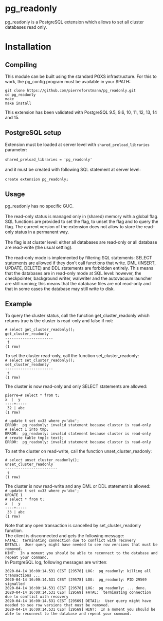 # pg_readonly
pg_readonly is a PostgreSQL extension which allows to set all cluster databases read only.


# Installation
## Compiling

This module can be built using the standard PGXS infrastructure. For this to work, the pg_config program must be available in your $PATH:

`git clone https://github.com/pierreforstmann/pg_readonly.git` <br>
`cd pg_readonly` <br>
`make` <br>
`make install` <br>

This extension has been validated with PostgreSQL 9.5, 9.6, 10, 11, 12, 13, 14 and 15.

## PostgreSQL setup

Extension must be loaded at server level with `shared_preload_libraries` parameter:
<br> <br>
`shared_preload_libraries = 'pg_readonly'`
<br><br>
and it must be created with following SQL statement at server level:
<br><br>
`create extension pg_readonly;`
<br>


## Usage
pg_readonly has no specific GUC. <br><br>
The read-only status is managed only in (shared) memory with a global flag. SQL functions are provided to set the flag, to unset the flag and to query the flag.
The current version of the extension does not allow to store the read-only status in a permanent way.<br><br>
The flag is at cluster level: either all databases are read-only or all database are read-write (the usual setting).<br><br>
The read-only mode is implemented by filtering SQL statements: SELECT statements are allowed if they don't call functions that write. DML (INSERT, UPDATE, DELETE) and DDL statements are forbidden entirely.
This means that the databases are in read-only mode at SQL level: however, the checkpointer, background writer, walwriter and the autovacuum launcher are still running; this means that the database files are not read-only and that in some cases the database may still write to disk.<br>


## Example

To query the cluster status, call the function get_cluster_readonly which returns true is the cluster is read-only and false if not: <br>

`# select get_cluster_readonly();`<br>
` get_cluster_readonly `<br>
`----------------------`<br>
` f`<br>
`(1 row)`<br>

To set the cluster read-only, call the function set_cluster_readonly:<br>
`# select set_cluster_readonly();`<br>
` set_cluster_readonly ` <br>
`----------------------` <br>
` t` <br>
`(1 row)`

The cluster is now read-only and only SELECT statements are allowed:

`pierre=# select * from t;`<br>
` x  |  y  `<br>
`----+-----`<br>
` 32 | abc`<br>
`(1 row)`<br>

`# update t set x=33 where y='abc';`<br>
`ERROR:  pg_readonly: invalid statement because cluster is read-only`<br>
`# select 1 into tmp;`<br>
`ERROR:  pg_readonly: invalid statement because cluster is read-only`<br>
`# create table tmp(c text);`<br>
`ERROR:  pg_readonly: invalid statement because cluster is read-only`<br>

To set the cluster on read-write, call the function unset_cluster_readonly:

`# select unset_cluster_readonly();`<br>
` unset_cluster_readonly `<br>
`------------------------`<br>
` t`<br>
`(1 row)`<br>

The cluster is now read-write and any DML or DDL statement is allowed:<br>
`# update t set x=33 where y='abc';`<br>
`UPDATE 1`<br>
`# select * from t;`<br>
` x  |  y  `<br>
`----+-----`<br>
` 33 | abc`<br>
`(1 row)`<br>

Note that any open transaction is cancelled by set_cluster_readonly function.<br>
The client is disconnected and gets the following message: <br>
`FATAL:  terminating connection due to conflict with recovery`<br>
`DETAIL:  User query might have needed to see row versions that must be removed.`<br>
`HINT:  In a moment you should be able to reconnect to the database and repeat your command.`<br>
In PostgreSQL log, following messages are written:<br>

`2020-04-14 16:00:14.531 CEST [29578] LOG:  pg_readonly: killing all transactions ...`<br>
`2020-04-14 16:00:14.531 CEST [29578] LOG:  pg_readonly: PID 29569 signalled`<br>
`2020-04-14 16:00:14.531 CEST [29578] LOG:  pg_readonly: ... done.`<br>
`2020-04-14 16:00:14.531 CEST [29569] FATAL:  terminating connection due to conflict with recovery`<br>
`2020-04-14 16:00:14.531 CEST [29569] DETAIL:  User query might have needed to see row versions that must be removed.`<br>
`2020-04-14 16:00:14.531 CEST [29569] HINT:  In a moment you should be able to reconnect to the database and repeat your command.`<br>


